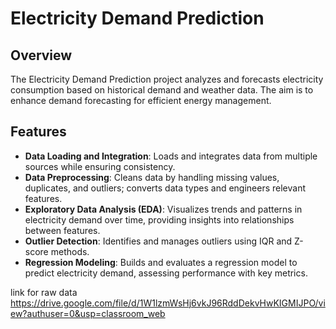 # Electricity Demand Prediction

## Overview
The Electricity Demand Prediction project analyzes and forecasts electricity consumption based on historical demand and weather data. The aim is to enhance demand forecasting for efficient energy management.

## Features
- **Data Loading and Integration**: Loads and integrates data from multiple sources while ensuring consistency.
- **Data Preprocessing**: Cleans data by handling missing values, duplicates, and outliers; converts data types and engineers relevant features.
- **Exploratory Data Analysis (EDA)**: Visualizes trends and patterns in electricity demand over time, providing insights into relationships between features.
- **Outlier Detection**: Identifies and manages outliers using IQR and Z-score methods.
- **Regression Modeling**: Builds and evaluates a regression model to predict electricity demand, assessing performance with key metrics.

link for raw data https://drive.google.com/file/d/1W1lzmWsHj6vkJ96RddDekvHwKIGMIJPO/view?authuser=0&usp=classroom_web
